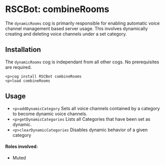 # RSCBot: combineRooms

The `dynamicRooms` cog is primarily responsible for enabling automatic voice channel management based server usage. This involves dynamically creating and deleting voice channels under a set category.

## Installation

The `dynamicRooms` cog is independant from all other cogs. No prerequisites are required.

```
<p>cog install RSCBot combineRooms
<p>load combineRooms
```

## Usage

- `<p>addDynamicCategory`
  Sets all voice channels contained by a category to become dynamic voice channels.
- `<p>getDynamicCategories`
  Lists all Categories that have been set as dynamic.
- `<p>clearDynamicCategories`
  Disables dynamic behavior of a given category

#### Roles involved:

- Muted
